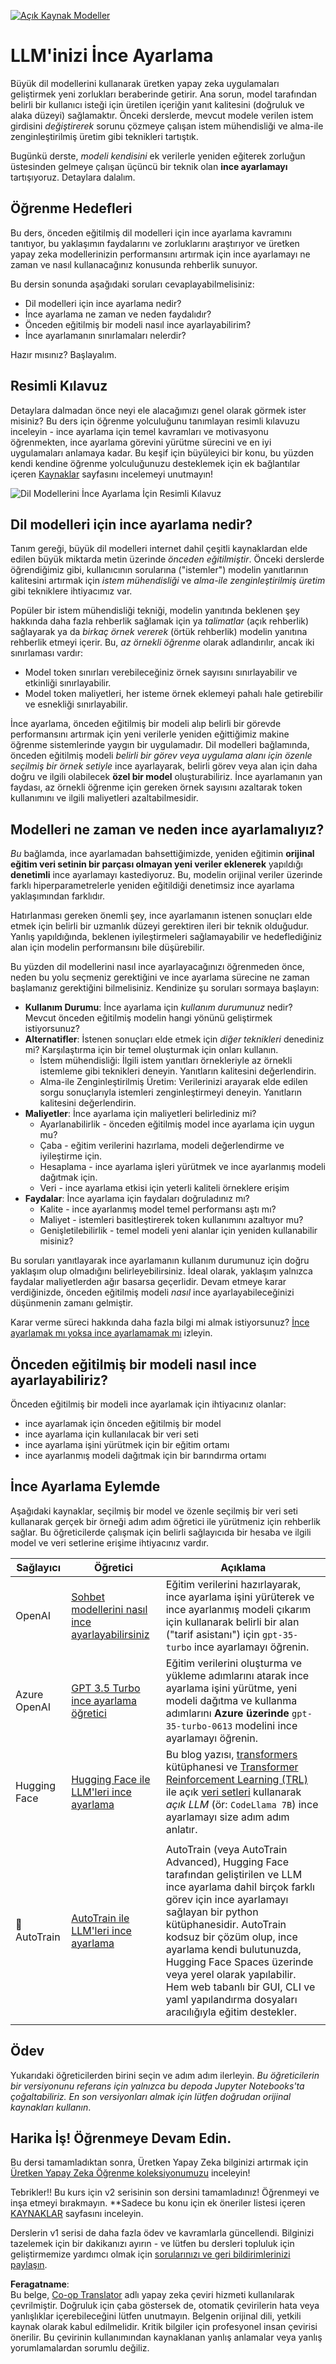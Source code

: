 <!--
CO_OP_TRANSLATOR_METADATA:
{
  "original_hash": "68664f7e754a892ae1d8d5e2b7bd2081",
  "translation_date": "2025-05-20T07:47:29+00:00",
  "source_file": "18-fine-tuning/README.md",
  "language_code": "tr"
}
-->
[![Açık Kaynak Modeller](../../../translated_images/18-lesson-banner.8487555c3e3225eefc1dc84e72c8e00bce1ee76db867a080628fb0fbb04aa0d2.tr.png)](https://aka.ms/gen-ai-lesson18-gh?WT.mc_id=academic-105485-koreyst)

# LLM'inizi İnce Ayarlama

Büyük dil modellerini kullanarak üretken yapay zeka uygulamaları geliştirmek yeni zorlukları beraberinde getirir. Ana sorun, model tarafından belirli bir kullanıcı isteği için üretilen içeriğin yanıt kalitesini (doğruluk ve alaka düzeyi) sağlamaktır. Önceki derslerde, mevcut modele verilen istem girdisini _değiştirerek_ sorunu çözmeye çalışan istem mühendisliği ve alma-ile zenginleştirilmiş üretim gibi teknikleri tartıştık.

Bugünkü derste, _modeli kendisini_ ek verilerle yeniden eğiterek zorluğun üstesinden gelmeye çalışan üçüncü bir teknik olan **ince ayarlamayı** tartışıyoruz. Detaylara dalalım.

## Öğrenme Hedefleri

Bu ders, önceden eğitilmiş dil modelleri için ince ayarlama kavramını tanıtıyor, bu yaklaşımın faydalarını ve zorluklarını araştırıyor ve üretken yapay zeka modellerinizin performansını artırmak için ince ayarlamayı ne zaman ve nasıl kullanacağınız konusunda rehberlik sunuyor.

Bu dersin sonunda aşağıdaki soruları cevaplayabilmelisiniz:

- Dil modelleri için ince ayarlama nedir?
- İnce ayarlama ne zaman ve neden faydalıdır?
- Önceden eğitilmiş bir modeli nasıl ince ayarlayabilirim?
- İnce ayarlamanın sınırlamaları nelerdir?

Hazır mısınız? Başlayalım.

## Resimli Kılavuz

Detaylara dalmadan önce neyi ele alacağımızı genel olarak görmek ister misiniz? Bu ders için öğrenme yolculuğunu tanımlayan resimli kılavuzu inceleyin - ince ayarlama için temel kavramları ve motivasyonu öğrenmekten, ince ayarlama görevini yürütme sürecini ve en iyi uygulamaları anlamaya kadar. Bu keşif için büyüleyici bir konu, bu yüzden kendi kendine öğrenme yolculuğunuzu desteklemek için ek bağlantılar içeren [Kaynaklar](./RESOURCES.md?WT.mc_id=academic-105485-koreyst) sayfasını incelemeyi unutmayın!

![Dil Modellerini İnce Ayarlama İçin Resimli Kılavuz](../../../translated_images/18-fine-tuning-sketchnote.92733966235199dd260184b1aae3a84b877c7496bc872d8e63ad6fa2dd96bafc.tr.png)

## Dil modelleri için ince ayarlama nedir?

Tanım gereği, büyük dil modelleri internet dahil çeşitli kaynaklardan elde edilen büyük miktarda metin üzerinde _önceden eğitilmiştir_. Önceki derslerde öğrendiğimiz gibi, kullanıcının sorularına ("istemler") modelin yanıtlarının kalitesini artırmak için _istem mühendisliği_ ve _alma-ile zenginleştirilmiş üretim_ gibi tekniklere ihtiyacımız var.

Popüler bir istem mühendisliği tekniği, modelin yanıtında beklenen şey hakkında daha fazla rehberlik sağlamak için ya _talimatlar_ (açık rehberlik) sağlayarak ya da _birkaç örnek vererek_ (örtük rehberlik) modelin yanıtına rehberlik etmeyi içerir. Bu, _az örnekli öğrenme_ olarak adlandırılır, ancak iki sınırlaması vardır:

- Model token sınırları verebileceğiniz örnek sayısını sınırlayabilir ve etkinliği sınırlayabilir.
- Model token maliyetleri, her isteme örnek eklemeyi pahalı hale getirebilir ve esnekliği sınırlayabilir.

İnce ayarlama, önceden eğitilmiş bir modeli alıp belirli bir görevde performansını artırmak için yeni verilerle yeniden eğittiğimiz makine öğrenme sistemlerinde yaygın bir uygulamadır. Dil modelleri bağlamında, önceden eğitilmiş modeli _belirli bir görev veya uygulama alanı için özenle seçilmiş bir örnek setiyle_ ince ayarlayarak, belirli görev veya alan için daha doğru ve ilgili olabilecek **özel bir model** oluşturabiliriz. İnce ayarlamanın yan faydası, az örnekli öğrenme için gereken örnek sayısını azaltarak token kullanımını ve ilgili maliyetleri azaltabilmesidir.

## Modelleri ne zaman ve neden ince ayarlamalıyız?

_Bu_ bağlamda, ince ayarlamadan bahsettiğimizde, yeniden eğitimin **orijinal eğitim veri setinin bir parçası olmayan yeni veriler eklenerek** yapıldığı **denetimli** ince ayarlamayı kastediyoruz. Bu, modelin orijinal veriler üzerinde farklı hiperparametrelerle yeniden eğitildiği denetimsiz ince ayarlama yaklaşımından farklıdır.

Hatırlanması gereken önemli şey, ince ayarlamanın istenen sonuçları elde etmek için belirli bir uzmanlık düzeyi gerektiren ileri bir teknik olduğudur. Yanlış yapıldığında, beklenen iyileştirmeleri sağlamayabilir ve hedeflediğiniz alan için modelin performansını bile düşürebilir.

Bu yüzden dil modellerini nasıl ince ayarlayacağınızı öğrenmeden önce, neden bu yolu seçmeniz gerektiğini ve ince ayarlama sürecine ne zaman başlamanız gerektiğini bilmelisiniz. Kendinize şu soruları sormaya başlayın:

- **Kullanım Durumu**: İnce ayarlama için _kullanım durumunuz_ nedir? Mevcut önceden eğitilmiş modelin hangi yönünü geliştirmek istiyorsunuz?
- **Alternatifler**: İstenen sonuçları elde etmek için _diğer teknikleri_ denediniz mi? Karşılaştırma için bir temel oluşturmak için onları kullanın.
  - İstem mühendisliği: İlgili istem yanıtları örnekleriyle az örnekli istemleme gibi teknikleri deneyin. Yanıtların kalitesini değerlendirin.
  - Alma-ile Zenginleştirilmiş Üretim: Verilerinizi arayarak elde edilen sorgu sonuçlarıyla istemleri zenginleştirmeyi deneyin. Yanıtların kalitesini değerlendirin.
- **Maliyetler**: İnce ayarlama için maliyetleri belirlediniz mi?
  - Ayarlanabilirlik - önceden eğitilmiş model ince ayarlama için uygun mu?
  - Çaba - eğitim verilerini hazırlama, modeli değerlendirme ve iyileştirme için.
  - Hesaplama - ince ayarlama işleri yürütmek ve ince ayarlanmış modeli dağıtmak için.
  - Veri - ince ayarlama etkisi için yeterli kaliteli örneklere erişim
- **Faydalar**: İnce ayarlama için faydaları doğruladınız mı?
  - Kalite - ince ayarlanmış model temel performansı aştı mı?
  - Maliyet - istemleri basitleştirerek token kullanımını azaltıyor mu?
  - Genişletilebilirlik - temel modeli yeni alanlar için yeniden kullanabilir misiniz?

Bu soruları yanıtlayarak ince ayarlamanın kullanım durumunuz için doğru yaklaşım olup olmadığını belirleyebilirsiniz. İdeal olarak, yaklaşım yalnızca faydalar maliyetlerden ağır basarsa geçerlidir. Devam etmeye karar verdiğinizde, önceden eğitilmiş modeli _nasıl_ ince ayarlayabileceğinizi düşünmenin zamanı gelmiştir.

Karar verme süreci hakkında daha fazla bilgi mi almak istiyorsunuz? [İnce ayarlamak mı yoksa ince ayarlamamak mı](https://www.youtube.com/watch?v=0Jo-z-MFxJs) izleyin.

## Önceden eğitilmiş bir modeli nasıl ince ayarlayabiliriz?

Önceden eğitilmiş bir modeli ince ayarlamak için ihtiyacınız olanlar:

- ince ayarlamak için önceden eğitilmiş bir model
- ince ayarlama için kullanılacak bir veri seti
- ince ayarlama işini yürütmek için bir eğitim ortamı
- ince ayarlanmış modeli dağıtmak için bir barındırma ortamı

## İnce Ayarlama Eylemde

Aşağıdaki kaynaklar, seçilmiş bir model ve özenle seçilmiş bir veri seti kullanarak gerçek bir örneği adım adım öğretici ile yürütmeniz için rehberlik sağlar. Bu öğreticilerde çalışmak için belirli sağlayıcıda bir hesaba ve ilgili model ve veri setlerine erişime ihtiyacınız vardır.

| Sağlayıcı    | Öğretici                                                                                                                                                                       | Açıklama                                                                                                                                                                                                                                                                                                                                                                                                                        |
| ------------ | ------------------------------------------------------------------------------------------------------------------------------------------------------------------------------ | ---------------------------------------------------------------------------------------------------------------------------------------------------------------------------------------------------------------------------------------------------------------------------------------------------------------------------------------------------------------------------------------------------------------------------------- |
| OpenAI       | [Sohbet modellerini nasıl ince ayarlayabilirsiniz](https://github.com/openai/openai-cookbook/blob/main/examples/How_to_finetune_chat_models.ipynb?WT.mc_id=academic-105485-koreyst)                | Eğitim verilerini hazırlayarak, ince ayarlama işini yürüterek ve ince ayarlanmış modeli çıkarım için kullanarak belirli bir alan ("tarif asistanı") için `gpt-35-turbo` ince ayarlamayı öğrenin.                                                                                                                                                                                                                                              |
| Azure OpenAI | [GPT 3.5 Turbo ince ayarlama öğretici](https://learn.microsoft.com/azure/ai-services/openai/tutorials/fine-tune?tabs=python-new%2Ccommand-line?WT.mc_id=academic-105485-koreyst) | Eğitim verilerini oluşturma ve yükleme adımlarını atarak ince ayarlama işini yürütme, yeni modeli dağıtma ve kullanma adımlarını **Azure üzerinde** `gpt-35-turbo-0613` modelini ince ayarlamayı öğrenin.                                                                                                                                                                                                                                                                 |
| Hugging Face | [Hugging Face ile LLM'leri ince ayarlama](https://www.philschmid.de/fine-tune-llms-in-2024-with-trl?WT.mc_id=academic-105485-koreyst)                                               | Bu blog yazısı, [transformers](https://huggingface.co/docs/transformers/index?WT.mc_id=academic-105485-koreyst) kütüphanesi ve [Transformer Reinforcement Learning (TRL)](https://huggingface.co/docs/trl/index?WT.mc_id=academic-105485-koreyst]) ile açık [veri setleri](https://huggingface.co/docs/datasets/index?WT.mc_id=academic-105485-koreyst) kullanarak _açık LLM_ (ör: `CodeLlama 7B`) ince ayarlamayı size adım adım anlatır. |
|              |                                                                                                                                                                                |                                                                                                                                                                                                                                                                                                                                                                                                                                    |
| 🤗 AutoTrain | [AutoTrain ile LLM'leri ince ayarlama](https://github.com/huggingface/autotrain-advanced/?WT.mc_id=academic-105485-koreyst)                                                         | AutoTrain (veya AutoTrain Advanced), Hugging Face tarafından geliştirilen ve LLM ince ayarlama dahil birçok farklı görev için ince ayarlamayı sağlayan bir python kütüphanesidir. AutoTrain kodsuz bir çözüm olup, ince ayarlama kendi bulutunuzda, Hugging Face Spaces üzerinde veya yerel olarak yapılabilir. Hem web tabanlı bir GUI, CLI ve yaml yapılandırma dosyaları aracılığıyla eğitim destekler.                                                                               |
|              |                                                                                                                                                                                |                                                                                                                                                                                                                                                                                                                                                                                                                                    |

## Ödev

Yukarıdaki öğreticilerden birini seçin ve adım adım ilerleyin. _Bu öğreticilerin bir versiyonunu referans için yalnızca bu depoda Jupyter Notebooks'ta çoğaltabiliriz. En son versiyonları almak için lütfen doğrudan orijinal kaynakları kullanın_.

## Harika İş! Öğrenmeye Devam Edin.

Bu dersi tamamladıktan sonra, Üretken Yapay Zeka bilginizi artırmak için [Üretken Yapay Zeka Öğrenme koleksiyonumuzu](https://aka.ms/genai-collection?WT.mc_id=academic-105485-koreyst) inceleyin!

Tebrikler!! Bu kurs için v2 serisinin son dersini tamamladınız! Öğrenmeyi ve inşa etmeyi bırakmayın. \*\*Sadece bu konu için ek öneriler listesi içeren [KAYNAKLAR](RESOURCES.md?WT.mc_id=academic-105485-koreyst) sayfasını inceleyin.

Derslerin v1 serisi de daha fazla ödev ve kavramlarla güncellendi. Bilginizi tazelemek için bir dakikanızı ayırın - ve lütfen bu dersleri topluluk için geliştirmemize yardımcı olmak için [sorularınızı ve geri bildirimlerinizi paylaşın](https://github.com/microsoft/generative-ai-for-beginners/issues?WT.mc_id=academic-105485-koreyst).

**Feragatname**:  
Bu belge, [Co-op Translator](https://github.com/Azure/co-op-translator) adlı yapay zeka çeviri hizmeti kullanılarak çevrilmiştir. Doğruluk için çaba göstersek de, otomatik çevirilerin hata veya yanlışlıklar içerebileceğini lütfen unutmayın. Belgenin orijinal dili, yetkili kaynak olarak kabul edilmelidir. Kritik bilgiler için profesyonel insan çevirisi önerilir. Bu çevirinin kullanımından kaynaklanan yanlış anlamalar veya yanlış yorumlamalardan sorumlu değiliz.
